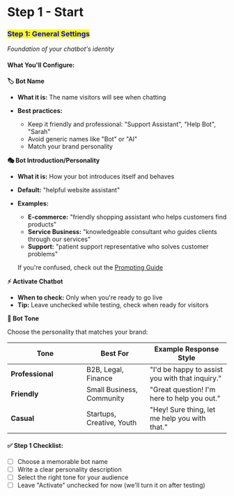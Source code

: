 # Step 1 - Start

### <mark style="color:blue;">Step 1: General Settings</mark>

_Foundation of your chatbot's identity_

#### **What You'll Configure:**

**🏷️ Bot Name**

* **What it is:** The name visitors will see when chatting
*   **Best practices:**

    * Keep it friendly and professional: "Support Assistant", "Help Bot", "Sarah"
    * Avoid generic names like "Bot" or "AI"
    * Match your brand personality



**🎭 Bot Introduction/Personality**

* **What it is:** How your bot introduces itself and behaves
* **Default:** "helpful website assistant"
*   **Examples:**

    * **E-commerce:** "friendly shopping assistant who helps customers find products"
    * **Service Business:** "knowledgeable consultant who guides clients through our services"
    * **Support:** "patient support representative who solves customer problems"

    If you're confused, check out the [Prompting Guide ](broken-reference)



**⚡ Activate Chatbot**

* **When to check:** Only when you're ready to go live
* **Tip:** Leave unchecked while testing, check when ready for visitors



**🎨 Bot Tone**

Choose the personality that matches your brand:

<table><thead><tr><th width="158">Tone</th><th>Best For</th><th>Example Response Style</th></tr></thead><tbody><tr><td><strong>Professional</strong></td><td>B2B, Legal, Finance</td><td>"I'd be happy to assist you with that inquiry."</td></tr><tr><td><strong>Friendly</strong></td><td>Small Business, Community</td><td>"Great question! I'm here to help you out."</td></tr><tr><td><strong>Casual</strong></td><td>Startups, Creative, Youth</td><td>"Hey! Sure thing, let me help you with that."</td></tr></tbody></table>

#### **✅ Step 1 Checklist:**

* [ ] Choose a memorable bot name
* [ ] Write a clear personality description
* [ ] Select the right tone for your audience
* [ ] Leave "Activate" unchecked for now (we'll turn it on after testing)
